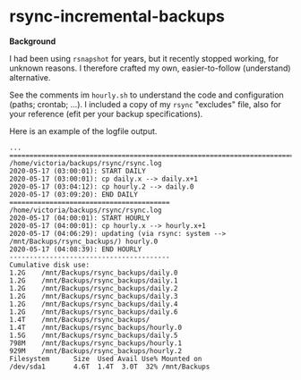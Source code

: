 # rsync-incremental-backups

**Background**

I had been using `rsnapshot` for years, but it recently stopped working, for unknown reasons.  I therefore crafted my own, easier-to-follow (understand) alternative.

See the comments im `hourly.sh` to understand the code and configuration (paths; crontab; ...).  I included a copy of my `rsync` "excludes" file, also for your reference (efit per your backup specifications).

Here is an example of the logfile output.

```
...
==============================================================================
/home/victoria/backups/rsync/rsync.log
2020-05-17 (03:00:01): START DAILY
2020-05-17 (03:00:01): cp daily.x --> daily.x+1
2020-05-17 (03:04:12): cp hourly.2 --> daily.0
2020-05-17 (03:09:20): END DAILY
========================================
/home/victoria/backups/rsync/rsync.log
2020-05-17 (04:00:01): START HOURLY
2020-05-17 (04:00:01): cp hourly.x --> hourly.x+1
2020-05-17 (04:06:29): updating (via rsync: system --> /mnt/Backups/rsync_backups/) hourly.0
2020-05-17 (04:08:39): END HOURLY
----------------------------------------
Cumulative disk use:
1.2G	/mnt/Backups/rsync_backups/daily.0
1.2G	/mnt/Backups/rsync_backups/daily.1
1.2G	/mnt/Backups/rsync_backups/daily.2
1.2G	/mnt/Backups/rsync_backups/daily.3
1.2G	/mnt/Backups/rsync_backups/daily.4
1.2G	/mnt/Backups/rsync_backups/daily.6
1.4T	/mnt/Backups/rsync_backups/
1.4T	/mnt/Backups/rsync_backups/hourly.0
1.5G	/mnt/Backups/rsync_backups/daily.5
798M	/mnt/Backups/rsync_backups/hourly.1
929M	/mnt/Backups/rsync_backups/hourly.2
Filesystem      Size  Used Avail Use% Mounted on
/dev/sda1       4.6T  1.4T  3.0T  32% /mnt/Backups
```


